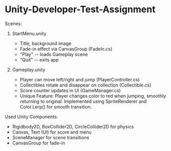 # Unity-Developer-Test-Assignment

Scenes:
1. StartMenu.unity
   - Title, background image
   - Fade-in effect via CanvasGroup (FadeIn.cs)
   - "Play" -- loads Gameplay scene
   - "Quit" -- exits app

2. Gameplay.unity
   - Player can move left/right and jump (PlayerController.cs)
   - Collectibles rotate and disappear on collection (Collectible.cs)
   - Score counter updates in UI (GameManager.cs)
   - Unique Feature: Player changes color to red when jumping, smoothly returning to original.
     Implemented using SpriteRenderer and Color.Lerp() for smooth transition.

Used Unity Components:
- Rigidbody2D, BoxCollider2D, CircleCollider2D for physics
- Canvas, Text (UI) for score and menu
- SceneManager for scene transitions
- CanvasGroup for fade-in
